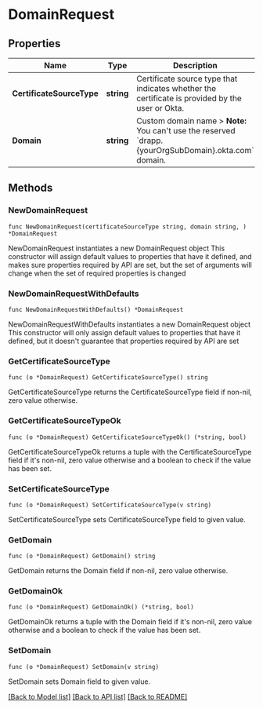 # DomainRequest

## Properties

Name | Type | Description | Notes
------------ | ------------- | ------------- | -------------
**CertificateSourceType** | **string** | Certificate source type that indicates whether the certificate is provided by the user or Okta. | 
**Domain** | **string** | Custom domain name  &gt; **Note:** You can&#39;t use the reserved &#x60;drapp.{yourOrgSubDomain}.okta.com&#x60; domain. | 

## Methods

### NewDomainRequest

`func NewDomainRequest(certificateSourceType string, domain string, ) *DomainRequest`

NewDomainRequest instantiates a new DomainRequest object
This constructor will assign default values to properties that have it defined,
and makes sure properties required by API are set, but the set of arguments
will change when the set of required properties is changed

### NewDomainRequestWithDefaults

`func NewDomainRequestWithDefaults() *DomainRequest`

NewDomainRequestWithDefaults instantiates a new DomainRequest object
This constructor will only assign default values to properties that have it defined,
but it doesn't guarantee that properties required by API are set

### GetCertificateSourceType

`func (o *DomainRequest) GetCertificateSourceType() string`

GetCertificateSourceType returns the CertificateSourceType field if non-nil, zero value otherwise.

### GetCertificateSourceTypeOk

`func (o *DomainRequest) GetCertificateSourceTypeOk() (*string, bool)`

GetCertificateSourceTypeOk returns a tuple with the CertificateSourceType field if it's non-nil, zero value otherwise
and a boolean to check if the value has been set.

### SetCertificateSourceType

`func (o *DomainRequest) SetCertificateSourceType(v string)`

SetCertificateSourceType sets CertificateSourceType field to given value.


### GetDomain

`func (o *DomainRequest) GetDomain() string`

GetDomain returns the Domain field if non-nil, zero value otherwise.

### GetDomainOk

`func (o *DomainRequest) GetDomainOk() (*string, bool)`

GetDomainOk returns a tuple with the Domain field if it's non-nil, zero value otherwise
and a boolean to check if the value has been set.

### SetDomain

`func (o *DomainRequest) SetDomain(v string)`

SetDomain sets Domain field to given value.



[[Back to Model list]](../README.md#documentation-for-models) [[Back to API list]](../README.md#documentation-for-api-endpoints) [[Back to README]](../README.md)


